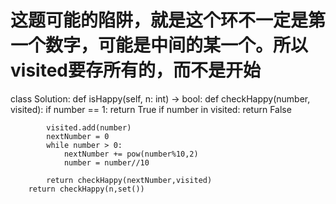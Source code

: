 # 这题可能的陷阱，就是这个环不一定是第一个数字，可能是中间的某一个。所以visited要存所有的，而不是开始
class Solution:
    def isHappy(self, n: int) -> bool:
        def checkHappy(number, visited):
            if number == 1:
                return True
            if number in visited:
                return False
            
            visited.add(number)
            nextNumber = 0
            while number > 0:
                nextNumber += pow(number%10,2)
                number = number//10
            
            return checkHappy(nextNumber,visited)
        return checkHappy(n,set())